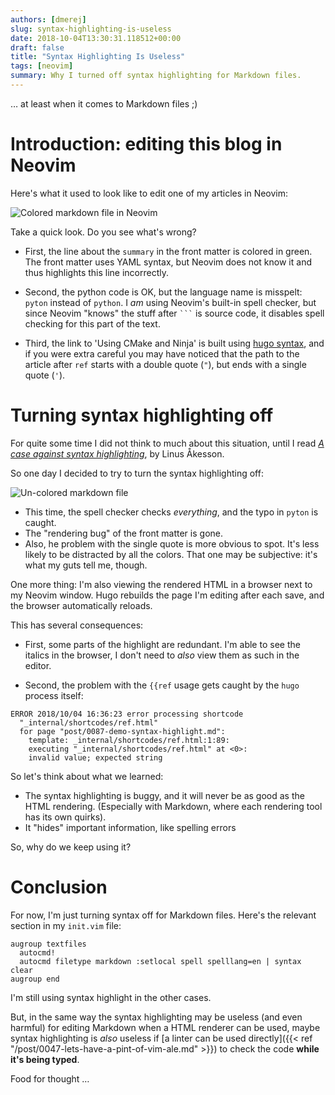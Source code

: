 ```yaml
---
authors: [dmerej]
slug: syntax-highlighting-is-useless
date: 2018-10-04T13:30:31.118512+00:00
draft: false
title: "Syntax Highlighting Is Useless"
tags: [neovim]
summary: Why I turned off syntax highlighting for Markdown files.
---
```


&hellip; at least when it comes to Markdown files ;)

# Introduction: editing this blog in Neovim

Here's what it used to look like to edit one of my articles in Neovim:

![Colored markdown file in Neovim](/pics/markdown-colored.png)

Take a quick look. Do you see what's wrong?

* First, the line about the `summary` in the front matter is colored in green. The front matter uses YAML syntax, but Neovim does not know it and thus highlights this line incorrectly.

* Second, the python code is OK, but the language name is misspelt: `pyton` instead of `python`. I *am* using Neovim's built-in spell checker, but since Neovim "knows" the stuff after <code>```</code> is source code, it disables spell checking for this part of the text.

* Third, the link to 'Using CMake and Ninja' is built using [hugo syntax](https://gohugo.io/functions/ref/), and if you were extra careful you may have noticed that the path to the article after `ref` starts with a double quote (`"`), but ends with a single quote (`'`).


# Turning syntax highlighting off


For quite some time I did not think to much about this situation, until I read *[A case against syntax highlighting](http://www.linusakesson.net/programming/syntaxhighlighting/)*, by Linus Åkesson.

So one day I decided to try to turn the syntax highlighting off:

![Un-colored markdown file](/pics/markdown-plain.png)

* This time, the spell checker checks *everything*, and the typo in `pyton` is caught.
* The "rendering bug" of the front matter is gone.
* Also, he problem with the single quote is more obvious to spot. It's less likely to be distracted by all the colors. That one may be subjective: it's what my guts tell me, though.

One more thing: I'm also viewing the rendered HTML in a browser next to my Neovim window. Hugo rebuilds the page I'm editing after each save, and the browser automatically reloads.

This has several consequences:

* First, some parts of the highlight are redundant. I'm able to see the italics in the browser, I don't need to *also* view them as such in the editor.

* Second, the problem with the `{{ref` usage gets caught by the `hugo` process itself:

```
ERROR 2018/10/04 16:36:23 error processing shortcode
  "_internal/shortcodes/ref.html"
  for page "post/0087-demo-syntax-highlight.md":
    template: _internal/shortcodes/ref.html:1:89:
    executing "_internal/shortcodes/ref.html" at <0>:
    invalid value; expected string
```

So let's think about what we learned:

* The syntax highlighting is buggy, and it will never be as good as the HTML rendering. (Especially with Markdown, where each rendering tool has its own quirks).
* It "hides" important information, like spelling errors

So, why do we keep using it?

# Conclusion

For now, I'm just turning syntax off for Markdown files. Here's the relevant section in my `init.vim` file:

```
augroup textfiles
  autocmd!
  autocmd filetype markdown :setlocal spell spelllang=en | syntax clear
augroup end
```

I'm still using syntax highlight in the other cases.

But, in the same way the syntax highlighting may be useless (and even harmful) for editing Markdown when a HTML renderer can be used, maybe syntax highlighting is *also* useless if [a linter can be used directly]({{< ref "/post/0047-lets-have-a-pint-of-vim-ale.md" >}}) to check the code **while it's being typed**.

Food for thought &hellip;
